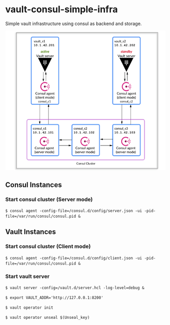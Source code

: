 # vault-consul-simple-infra

Simple vault infrastructure using consul as backend and storage.

![vault-ha-consul](./images/vault-ha-consul.png)


## Consul Instances 

### Start consul cluster (Server mode)

```$ consul agent -config-file=/consul.d/config/server.json -ui -pid-file=/var/run/consul/consul.pid &```

## Vault Instances 

### Start consul cluster (Client mode)

```$ consul agent -config-file=/consul.d/config/client.json -ui -pid-file=/var/run/consul/consul.pid &```

### Start vault server

```$ vault server -config=/vault.d/server.hcl -log-level=debug &```

```$ export VAULT_ADDR='http://127.0.0.1:8200'```

```$ vault operator init```

```$ vault operator unseal $(Unseal_key)```
